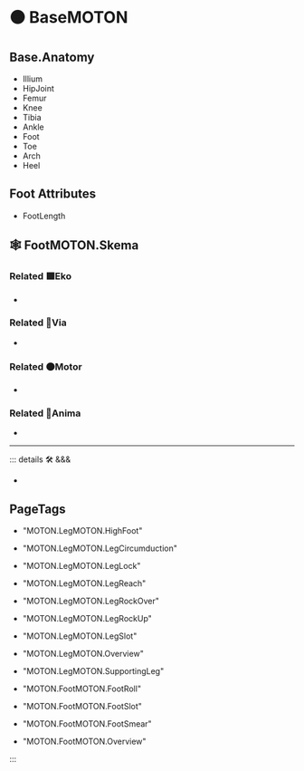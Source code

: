 # 🟠 <motor>BaseMOTON</motor>

## Base.Anatomy

- Illium
- HipJoint
- Femur
- Knee
- Tibia
- Ankle
- Foot
- Toe
- Arch
- Heel

## Foot Attributes

- FootLength

## 🕸 FootMOTON.Skema

### Related 🟩<ekos>Eko</ekos>

-

### Related 🔻<via>Via</via>

-

### Related 🟠<motor>Motor</motor>

-

### Related 💜<anima>Anima</anima>

-

---

<!-- =================================================== -->
<!-- =================================================== -->
<!-- =================================================== -->
<!-- =================================================== -->
<!-- =================================================== -->
::: details 🛠 <dev>&&&</dev>

-

<h2>PageTags</h2>

- "MOTON.LegMOTON.HighFoot"
- "MOTON.LegMOTON.LegCircumduction"
- "MOTON.LegMOTON.LegLock"
- "MOTON.LegMOTON.LegReach"
- "MOTON.LegMOTON.LegRockOver"
- "MOTON.LegMOTON.LegRockUp"
- "MOTON.LegMOTON.LegSlot"
- "MOTON.LegMOTON.Overview"
- "MOTON.LegMOTON.SupportingLeg"

- "MOTON.FootMOTON.FootRoll"
- "MOTON.FootMOTON.FootSlot"
- "MOTON.FootMOTON.FootSmear"
- "MOTON.FootMOTON.Overview"

:::
